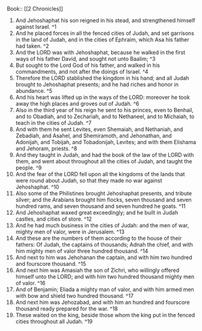  Book:: [[2 Chronicles]]
 1. And Jehoshaphat his son reigned in his stead, and strengthened himself against Israel. ^1
 2. And he placed forces in all the fenced cities of Judah, and set garrisons in the land of Judah, and in the cities of Ephraim, which Asa his father had taken. ^2
 3. And the LORD was with Jehoshaphat, because he walked in the first ways of his father David, and sought not unto Baalim; ^3
 4. But sought to the Lord God of his father, and walked in his commandments, and not after the doings of Israel. ^4
 5. Therefore the LORD stablished the kingdom in his hand; and all Judah brought to Jehoshaphat presents; and he had riches and honor in abundance. ^5
 6. And his heart was lifted up in the ways of the LORD: moreover he took away the high places and groves out of Judah. ^6
 7. Also in the third year of his reign he sent to his princes, even to Benhail, and to Obadiah, and to Zechariah, and to Nethaneel, and to Michaiah, to teach in the cities of Judah. ^7
 8. And with them he sent Levites, even Shemaiah, and Nethaniah, and Zebadiah, and Asahel, and Shemiramoth, and Jehonathan, and Adonijah, and Tobijah, and Tobadonijah, Levites; and with them Elishama and Jehoram, priests. ^8
 9. And they taught in Judah, and had the book of the law of the LORD with them, and went about throughout all the cities of Judah, and taught the people. ^9
 10. And the fear of the LORD fell upon all the kingdoms of the lands that were round about Judah, so that they made no war against Jehoshaphat. ^10
 11. Also some of the Philistines brought Jehoshaphat presents, and tribute silver; and the Arabians brought him flocks, seven thousand and seven hundred rams, and seven thousand and seven hundred he goats. ^11
 12. And Jehoshaphat waxed great exceedingly; and he built in Judah castles, and cities of store. ^12
 13. And he had much business in the cities of Judah: and the men of war, mighty men of valor, were in Jerusalem. ^13
 14. And these are the numbers of them according to the house of their fathers: Of Judah, the captains of thousands; Adnah the chief, and with him mighty men of valor three hundred thousand. ^14
 15. And next to him was Jehohanan the captain, and with him two hundred and fourscore thousand. ^15
 16. And next him was Amasiah the son of Zichri, who willingly offered himself unto the LORD; and with him two hundred thousand mighty men of valor. ^16
 17. And of Benjamin; Eliada a mighty man of valor, and with him armed men with bow and shield two hundred thousand. ^17
 18. And next him was Jehozabad, and with him an hundred and fourscore thousand ready prepared for the war. ^18
 19. These waited on the king, beside those whom the king put in the fenced cities throughout all Judah. ^19
